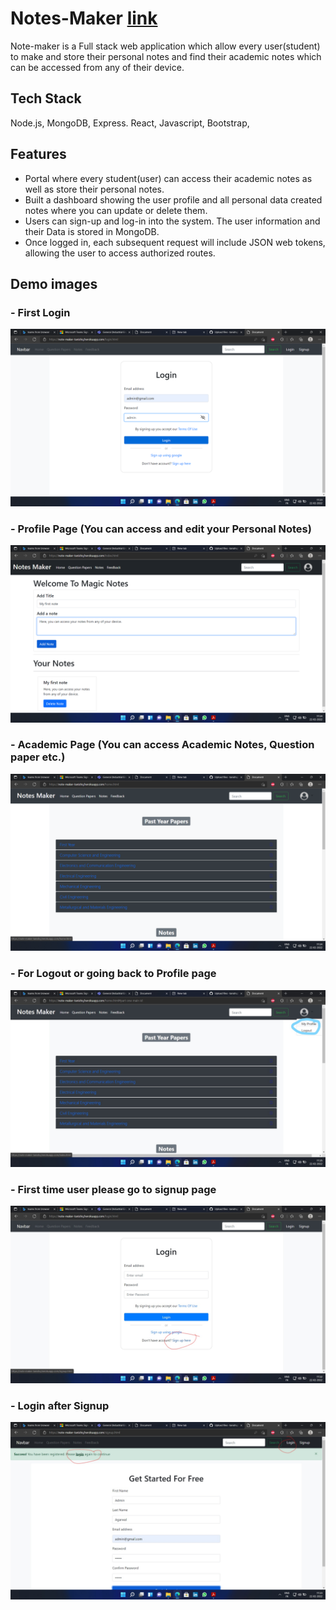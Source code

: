 # Notes-Maker [link](https://note-maker-tanishq.herokuapp.com/index.html)

Note-maker is a Full stack web application which allow every user(student) to make and store their personal notes and find their academic notes which can be accessed from any of their device.

## Tech Stack

Node.js, MongoDB, Express.
React, Javascript, Bootstrap,

## Features
- Portal where every student(user) can access their academic notes as well as store their personal notes.
- Built a dashboard showing the user profile and all personal data created notes where you can update or delete them.
- Users can sign-up and log-in into the system. The user information and their Data is stored in MongoDB.
- Once logged in, each subsequent request will include JSON web tokens, allowing the user to access authorized routes.

## Demo images

### - First Login
 
 ![First Login](https://github.com/tanishq2001/Notes-Maker/blob/master/Backend/public/login.png)


### - Profile Page (You can access and edit your Personal Notes)
 
![Profile Page](https://github.com/tanishq2001/Notes-Maker/blob/master/Backend/public/your%20profile%20page.png)


### - Academic Page (You can access Academic Notes, Question paper etc.)
 
![Academic Page](https://github.com/tanishq2001/Notes-Maker/blob/master/Backend/public/accadmic%20notes.png)


### - For Logout or going back to Profile page
![logout](https://github.com/tanishq2001/Notes-Maker/blob/master/Backend/public/For%20going%20back%20to%20profile%20or%20logout.jpg)


### - First time user please go to signup page

![First time user](https://github.com/tanishq2001/Notes-Maker/blob/master/Backend/public/First%20Sign%20up.jpg)


### - Login after Signup

![Signup page](https://github.com/tanishq2001/Notes-Maker/blob/master/Backend/public/After%20Signup%20login.jpg)




